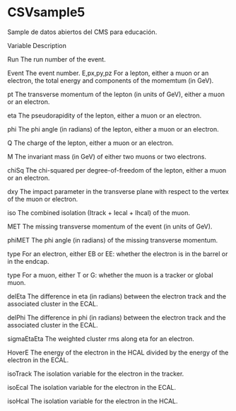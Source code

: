 # CSVsample5
Sample de datos abiertos del CMS para educación.

Variable Description

Run The run number of the event.

Event The event number. E,px,py,pz For a lepton, either a muon or an electron, the total energy and components of the momemtum (in GeV).

pt The transverse momentum of the lepton (in units of GeV), either a muon or an electron.

eta The pseudorapidity of the lepton, either a muon or an electron.

phi The phi angle (in radians) of the lepton, either a muon or an electron.

Q The charge of the lepton, either a muon or an electron.

M The invariant mass (in GeV) of either two muons or two electrons.

chiSq The chi-squared per degree-of-freedom of the lepton, either a muon or an electron.

dxy The impact parameter in the transverse plane with respect to the vertex of the muon or electron.

iso The combined isolation (Itrack + Iecal + Ihcal) of the muon.

MET The missing transverse momentum of the event (in units of GeV).

phiMET The phi angle (in radians) of the missing transverse momentum.

type For an electron, either EB or EE: whether the electron is in the barrel or in the endcap.

type For a muon, either T or G: whether the muon is a tracker or global muon.

delEta The difference in eta (in radians) between the electron track and the associated cluster in the ECAL.

delPhi The difference in phi (in radians) between the electron track and the associated cluster in the ECAL.

sigmaEtaEta The weighted cluster rms along eta for an electron.

HoverE The energy of the electron in the HCAL divided by the energy of the electron in the ECAL.

isoTrack The isolation variable for the electron in the tracker.

isoEcal The isolation variable for the electron in the ECAL.

isoHcal The isolation variable for the electron in the HCAL.
